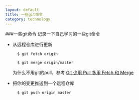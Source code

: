 ```yaml
---
layout: default
title: 一些git命令
category: technology
---
```


###一些git命令
记录一下自己学习的一些git命令

- 从远程仓库进行更新

    	$ git fetch origin
	
		$ git merge origin/master

	为什么不用git的pull，参考 [Git 少用 Pull 多用 Fetch 和 Merge][1]

- 把你的变更推送到一个远程仓库

		$ git push origin master



[1]: http://www.oschina.net/translate/git-fetch-and-merge
